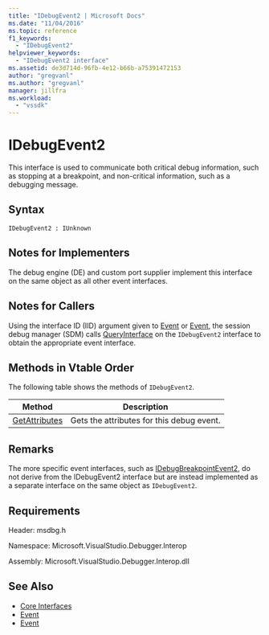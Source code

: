 ```yaml
---
title: "IDebugEvent2 | Microsoft Docs"
ms.date: "11/04/2016"
ms.topic: reference
f1_keywords:
  - "IDebugEvent2"
helpviewer_keywords:
  - "IDebugEvent2 interface"
ms.assetid: de3d714d-96fb-4e12-b66b-a75391472153
author: "gregvanl"
ms.author: "gregvanl"
manager: jillfra
ms.workload:
  - "vssdk"
---
```

# IDebugEvent2
This interface is used to communicate both critical debug information, such as stopping at a breakpoint, and non-critical information, such as a debugging message.

## Syntax

```
IDebugEvent2 : IUnknown
```

## Notes for Implementers
 The debug engine (DE) and custom port supplier implement this interface on the same object as all other event interfaces.

## Notes for Callers
 Using the interface ID (IID) argument given to [Event](../../../extensibility/debugger/reference/idebugeventcallback2-event.md) or [Event](../../../extensibility/debugger/reference/idebugportevents2-event.md), the session debug manager (SDM) calls [QueryInterface](/cpp/atl/queryinterface) on the `IDebugEvent2` interface to obtain the appropriate event interface.

## Methods in Vtable Order
 The following table shows the methods of `IDebugEvent2`.

|Method|Description|
|------------|-----------------|
|[GetAttributes](../../../extensibility/debugger/reference/idebugevent2-getattributes.md)|Gets the attributes for this debug event.|

## Remarks
 The more specific event interfaces, such as [IDebugBreakpointEvent2](../../../extensibility/debugger/reference/idebugbreakpointevent2.md), do not derive from the IDebugEvent2 interface but are instead implemented as a separate interface on the same object as `IDebugEvent2`.

## Requirements
 Header: msdbg.h

 Namespace: Microsoft.VisualStudio.Debugger.Interop

 Assembly: Microsoft.VisualStudio.Debugger.Interop.dll

## See Also
- [Core Interfaces](../../../extensibility/debugger/reference/core-interfaces.md)
- [Event](../../../extensibility/debugger/reference/idebugportevents2-event.md)
- [Event](../../../extensibility/debugger/reference/idebugeventcallback2-event.md)